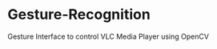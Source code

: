 Gesture-Recognition
===================

Gesture Interface to control VLC Media Player using OpenCV
